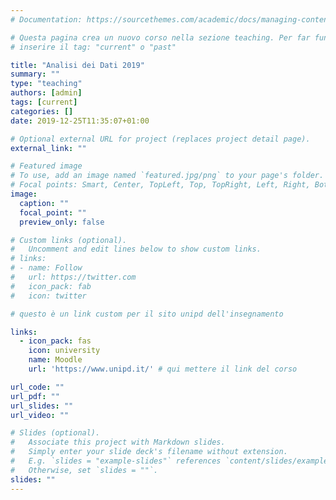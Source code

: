 ```yaml
---
# Documentation: https://sourcethemes.com/academic/docs/managing-content/

# Questa pagina crea un nuovo corso nella sezione teaching. Per far funzionare il filtro impostato nel widget (home/teaching.md)
# inserire il tag: "current" o "past"

title: "Analisi dei Dati 2019"
summary: ""
type: "teaching"
authors: [admin]
tags: [current]
categories: []
date: 2019-12-25T11:35:07+01:00

# Optional external URL for project (replaces project detail page).
external_link: ""

# Featured image
# To use, add an image named `featured.jpg/png` to your page's folder.
# Focal points: Smart, Center, TopLeft, Top, TopRight, Left, Right, BottomLeft, Bottom, BottomRight.
image:
  caption: ""
  focal_point: ""
  preview_only: false

# Custom links (optional).
#   Uncomment and edit lines below to show custom links.
# links:
# - name: Follow
#   url: https://twitter.com
#   icon_pack: fab
#   icon: twitter

# questo è un link custom per il sito unipd dell'insegnamento

links:
  - icon_pack: fas
    icon: university
    name: Moodle
    url: 'https://www.unipd.it/' # qui mettere il link del corso

url_code: ""
url_pdf: ""
url_slides: ""
url_video: ""

# Slides (optional).
#   Associate this project with Markdown slides.
#   Simply enter your slide deck's filename without extension.
#   E.g. `slides = "example-slides"` references `content/slides/example-slides.md`.
#   Otherwise, set `slides = ""`.
slides: ""
---
```

